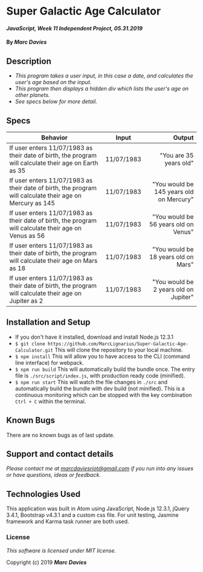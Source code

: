 # Super Galactic Age Calculator

#### _JavaScript, Week 11 Independent Project, 05.31.2019_

#### By _Marc Davies_

## Description

* _This program takes a user input, in this case a date, and calculates the user's age based on the input._
* _This program then displays a hidden div which lists the user's age on other planets._
* _See specs below for more detail._


## Specs
| Behavior | Input | Output |
| ------------- |:-------------:| -----:|
| If user enters 11/07/1983 as their date of birth, the program will calculate their age on Earth as 35 | 11/07/1983 | "You are 35 years old"|
| If user enters 11/07/1983 as their date of birth, the program will calculate their age on Mercury as 145 | 11/07/1983 | "You would be 145 years old on Mercury"|
| If user enters 11/07/1983 as their date of birth, the program will calculate their age on Venus as 56 | 11/07/1983 | "You would be 56 years old on Venus"|
| If user enters 11/07/1983 as their date of birth, the program will calculate their age on Mars as 18 | 11/07/1983 | "You would be 18 years old on Mars"|
| If user enters 11/07/1983 as their date of birth, the program will calculate their age on Jupiter as 2 | 11/07/1983 | "You would be 2 years old on Jupiter"|

## Installation and Setup
* If you don't have it installed, download and install Node.js 12.3.1
* `$ git clone https://github.com/MarcLignarius/Super-Galactic-Age-Calculator.git` This will clone the repository to your local machine.
* `$ npm install` This will allow you to have access to the CLI (command line interface) for webpack.
* `$ npm run build`
This will automatically build the bundle once. The entry file is `./src/script/index.js`, with production ready code (minified).
* `$ npm run start`
This will watch the file changes in `./src` and automatically build the bundle with dev build (not minified). This is a continuous monitoring which can be stopped with the key combination `Ctrl + C` within the terminal.

## Known Bugs
There are no known bugs as of last update.

## Support and contact details
_Please contact me at marcdaviesriot@gmail.com if you run into any issues or have questions, ideas or feedback._

## Technologies Used
This application was built in Atom using JavaScript, Node.js 12.3.1, jQuery 3.4.1, Bootstrap v4.3.1 and a custom css file. For unit testing, Jasmine framework and Karma task runner are both used.

### License

*This software is licensed under MIT license.*

Copyright (c) 2019 **_Marc Davies_**
